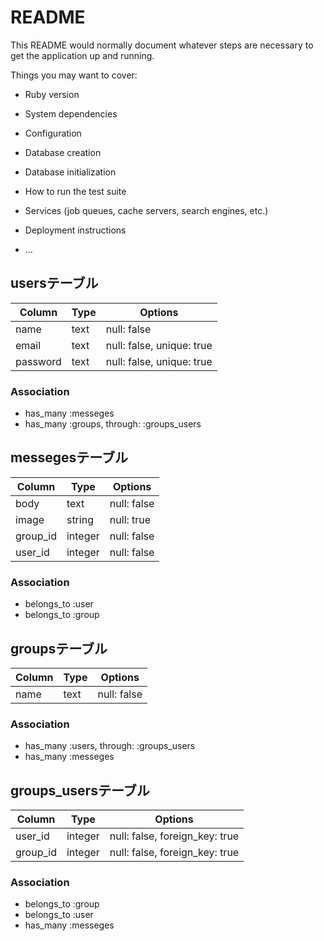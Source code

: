 # README

This README would normally document whatever steps are necessary to get the
application up and running.

Things you may want to cover:

* Ruby version

* System dependencies

* Configuration

* Database creation

* Database initialization

* How to run the test suite

* Services (job queues, cache servers, search engines, etc.)

* Deployment instructions

* ...

## usersテーブル

|Column|Type|Options|
|------|----|-------|
|name|text|null: false|
|email|text|null: false, unique: true|
|password|text|null: false, unique: true|

### Association
- has_many :messeges
- has_many :groups, through: :groups_users


## messegesテーブル

|Column|Type|Options|
|------|----|-------|
|body|text|null: false|
|image|string|null: true|
|group_id|integer|null: false|
|user_id|integer|null: false|

### Association
- belongs_to :user
- belongs_to :group


## groupsテーブル

|Column|Type|Options|
|------|----|-------|
|name|text|null: false|

### Association
- has_many :users, through: :groups_users
- has_many :messeges


## groups_usersテーブル

|Column|Type|Options|
|------|----|-------|
|user_id|integer|null: false, foreign_key: true|
|group_id|integer|null: false, foreign_key: true|

### Association
- belongs_to :group
- belongs_to :user
- has_many :messeges
